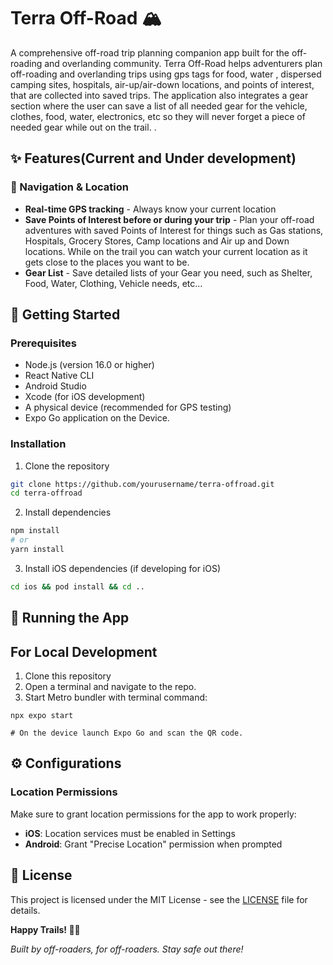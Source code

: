 # Terra Off-Road 🏔️

A comprehensive off-road trip planning companion app built for the off-roading and overlanding community. Terra Off-Road helps adventurers plan off-roading and overlanding trips using gps tags for food, water , dispersed camping sites, hospitals, air-up/air-down locations, and points of interest, that are collected into saved trips. The application also integrates a gear section where the user can save a list of all needed gear for the vehicle, clothes, food, water, electronics, etc so they will never forget a piece of needed gear while out on the trail.  .

## ✨ Features(Current and Under development)

### 🧭 Navigation & Location
- **Real-time GPS tracking** - Always know your current location
- **Save Points of Interest before or during your trip** - Plan your off-road adventures with saved Points of Interest for things such as Gas stations, Hospitals, Grocery Stores, Camp locations and Air up and Down locations. While on the trail you can watch your current location as it gets close to the places you want to be. 
- **Gear List** - Save detailed lists of your Gear you need, such as Shelter, Food, Water, Clothing, Vehicle needs, etc...


## 🚀 Getting Started

### Prerequisites

- Node.js (version 16.0 or higher)
- React Native CLI
- Android Studio
- Xcode (for iOS development)
- A physical device (recommended for GPS testing)
- Expo Go application on the Device.

### Installation

1. Clone the repository
```bash
git clone https://github.com/yourusername/terra-offroad.git
cd terra-offroad
```

2. Install dependencies
```bash
npm install
# or
yarn install
```

3. Install iOS dependencies (if developing for iOS)
```bash
cd ios && pod install && cd ..
```

## 📱 Running the App

## For Local Development
1. Clone this repository
2. Open a terminal and navigate to the repo.
3. Start Metro bundler with terminal command:
```
npx expo start

# On the device launch Expo Go and scan the QR code. 

```

## ⚙️ Configurations

### Location Permissions
Make sure to grant location permissions for the app to work properly:
- **iOS**: Location services must be enabled in Settings
- **Android**: Grant "Precise Location" permission when prompted

## 📄 License

This project is licensed under the MIT License - see the [LICENSE](LICENSE) file for details.


**Happy Trails! 🚙💨**

*Built by off-roaders, for off-roaders. Stay safe out there!*
